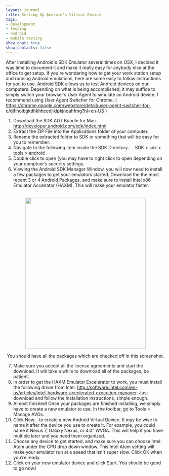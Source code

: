 ```yaml
---
layout: journal
title: Setting Up Android's Virtual Device
tags: 
- development
- testing
- android
- mobile testing
show_chat: true
show_contacts: false
---
```


After installing Android&#39;s SDK Emulator several times on OSX, I decided it was time to document it and make it really easy for anybody else at the office to get setup. If you&#39;re wondering how to get your work station setup and running Android emulations, here are some easy to follow instructions for you to use. Android SDK allows us to test Android devices on our computers. Depending on what is being accomplished, it may suffice to simply switch your browser&rsquo;s User Agent to simulate an Android device. I recommend using User Agent Switcher for Chrome. ( <a href="https://chrome.google.com/webstore/detail/user-agent-switcher-for-c/djflhoibgkdhkhhcedjiklpkjnoahfmg?hl=en-US"> https://chrome.google.com/webstore/detail/user-agent-switcher-for-c/djflhoibgkdhkhhcedjiklpkjnoahfmg?hl=en-US</a> ) <ol><li>Download the SDK ADT Bundle for Mac. <a href="http://developer.android.com/sdk/index.html"> http://developer.android.com/sdk/index.html</a></li><li>Extract the ZIP File into the Applications folder of your computer.</li><li>Rename the extracted folder to SDK or something that will be easy for you to remember.</li><li>Navigate to the following item inside the SDK Directory.. &nbsp;&nbsp;&nbsp;SDK &gt; sdk &gt; tools &gt; android .</li><li>Double click to open [you may have to right click to open depending on your comptuer&rsquo;s security settings.</li><li>Viewing the Android SDK Manager Window, you will now need to install a few packages to get your emulators started. Download the the most recent 3 or 4 Android Packages, and make sure to install Intel x86 Emulator Accelrator (HAXM). This will make your emulator faster.</li></ol><p style="text-align: center;"><br /><img height="476px;" src="https://lh3.googleusercontent.com/lJUT6d4B8FxCjlJ_uYWafTm9PxNMCbzFA5G3_mtqlm-cc6Rm2hgtc81H3mEKV8Ck213uwCpr8TO1aemlLmJAiBxozr-4pBlhcnOPO7Q52kS4L9C7fp3QYRImtA" width="380px;" /> <p style="text-align: center;">You should have all the packages which are checked off in this screenshot. <ol start="7"><li>Make sure you accept all the license agreements and start the download. It will take a while to download all of the packages, be patient.</li><li>In order to get the HAXM Emulator Excelerator to work, you must install the following driver from Intel. <a href="http://software.intel.com/en-us/articles/intel-hardware-accelerated-execution-manager"> http://software.intel.com/en-us/articles/intel-hardware-accelerated-execution-manager</a>.&nbsp;Just download and follow the installation instructions, simple enough.</li><li>Almost finished! Once your packages are finished installing, we simply have to create a new emulator to use. In the toolbar, go to Tools &gt; Manage AVDs.</li><li>Click New... to create a new Android Virtual Device. It may be wise to name it after the device you use to create it. For example, you could name it Nexus 7, Galaxy Nexus, or 4.0&rdquo; WVGA. This will help if you have multiple later and you need them organized.</li><li>Choose any device to get started, and make sure you can choose Intel Atom under the CPU drop down window. This Intel Atom setting will make your emulator run at a speed that isn&rsquo;t super slow. Click OK when you&rsquo;re ready.</li><li>Click on your new emulator device and click Start. You should be good to go now.!</li></ol>